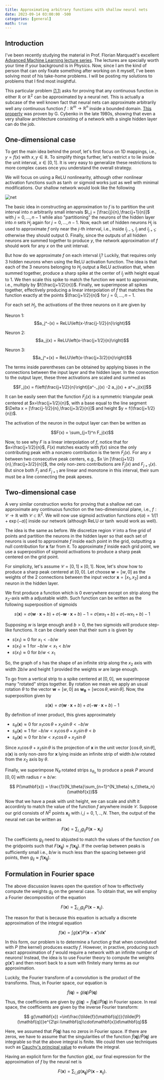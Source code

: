 ```yaml
---
title: Approximating arbitrary functions with shallow neural nets
date: 2023-09-14 03:00:00 -500
categories: [general]
math: true
---
```


## Introduction
I've been recently studying the material in Prof. Florian Marquadt's excellent [Advanced Machine Learning lecture series](https://pad.gwdg.de/s/2021_AdvancedMachineLearningForScience). The lectures are specially worth your time if your background is in Physics. Now, since I am the kind of person that can only fixate something after working on it myself, I've been solving most of his take-home problems. I will be posting my solutions to problems that I find most insightful. 

This particular problem [(1.1)](https://pad.gwdg.de/s/FUUwJ6c21#Problem-1-Expressivity-of-shallow-Neural-Networks) asks for proving that any continuous function in either $\mathbb{R}$ or $\mathbb{R}^2$ can be approximated by a neural net. This is actually a subcase of the well known fact that neural nets can approximate arbitrarily well any continuous function $f: \mathbb{R}^m \rightarrow \mathbb{R}^n$ inside a bounded domain. [This property](https://link.springer.com/article/10.1007/BF02551274) was proven by G. Cybenko in the late 1980s, showing that even a very shallow architecture consisting of a network with a single hidden layer can do the job.

## One-dimensional case
To get the main idea behind the proof, let's first focus on 1D mappings, i.e., $y = f(x)$ with $x, y \in \mathbb{R}$. To simplify things further, let's restrict $x$ to lie inside the unit interval, $x \in [0,1]$. It is very easy to generalize these restrictions to more complex cases once you understand the overall strategy.

We will focus on using a ReLU nonlinearity, although other nonlinear activation functions such as $\tanh$ or sigmoid works just as well with minimal modifications. Our shallow network would look like the following

![net](/assets/shallownet3.png)

The basic idea in constructing an approximation to $f$ is to partition the unit interval into $n$ arbitrarily small intervals $I_j = [\frac{j}{n},\frac{j+1}{n}]$ with $j=0,...,n-1$ while also "partitioning" the neurons of the hidden layer into $n$ sets $H_j$ again for $j=0,...,n-1$. Now, each set of hidden neurons $H_j$ is used to approximate $f$ only near the $j$-th interval, i.e., inside $I_{j-1}$, $I_j$ and $I_{j+1}$; otherwise they should output $0$. Finally, since the outputs of all hidden neurons are summed together to produce $y$, the network approximation of $f$ should work for any $x$ on the unit interval.

But how do we approximate $f$ on each interval $I_j$? Luckily, that requires only 3 hidden neurons when using the ReLU activation function. The idea is that each of the 3 neurons belonging to $H_j$ output a ReLU activation that, when summed together, produce a sharp spike at the center of $I_j$ with height equal to 1. We then scale this spike to match the function we want to approximate, i.e., multiply by $f(\frac{j+1/2}{n})$. Finally, we superimpose all spikes together, effectively producing a linear interpolation of $f$ that matches the function exactly at the points 
$\frac{j+1/2}{n}$ for $j=0,...,n-1$.

For each set $H_j$, the activations of the three neurons on it are given by

Neuron 1: $$a_j^-(x) = ReLU\left(x-\frac{j-1/2}{n}\right)$$

Neuron 2: $$a_j(x) = ReLU\left(x-\frac{j+1/2}{n}\right)$$

Neuron 3: $$a_j^+(x) = ReLU\left(x-\frac{j+3/2}{n}\right)$$

The terms inside parentheses can be obtained by applying biases in the connections between the input layer and the hidden layer. In the connection to the output layer, these three activations are scaled and summed as

$$F_j(x) = f\left(\frac{j+1/2}{n}\right)[a^-_j(x) -2 a_j(x) + a^+_j(x)]$$

It can be easily seen that the function $F_j(x)$ is a symmetric triangular peak centered at $x=\frac{j+1/2}{n}$, with a base equal to the line segment $\Delta x = [\frac{j-1/2}{n},\frac{j+3/2}{n}]$ and height $y = f(\frac{j+1/2}{n})$. 

The  activation of the neuron in the output layer can then be written as 

$$F(x) = \sum_{j=1}^n F_j(x)$$

Now, to see why $F$ is a linear interpolation of $f$, notice that for $x=\frac{j+1/2}{n}$, $F(x)$ matches exactly with $f(x)$ since the only contributing peak with a nonzero contribution is the term $F_j(x)$. For any $x$ between two consecutive peak centers, e.g., $x \in [\frac{j+1/2}{n},\frac{j+3/2}{n}]$, the only non-zero contributions are $F_j(x)$ and $F_{j+1}(x)$. But since both $F_j$ and $F_{j+1}$ are linear and monotone in this interval, their sum must be a line connecting the peak apexes.

## Two-dimensional case

A very similar construction works for proving that a shallow net can approximate any continuous function on the two-dimensional plane, i.e., $f: 
 \mathcal{C} \rightarrow \mathbb{R}$ with $\mathcal{C} \subset \mathbb{R}^2$. We will now use sigmoid activation functions $\sigma(a) = 1/[1+\exp(-a)]$ inside our network (although ReLU or $\tanh$ would work as well).

The idea is the same as before. We discretize region $\mathcal{C}$ into a fine grid of points and partition the neurons in the hidden layer so that each set of neurons is used to approximate $f$ inside each point in the grid, outputting a null contribution for $\mathbf{x}$ far from it. To approximate $f$ inside each grid point, we use a superposition of sigmoid activations to produce a sharp peak centered on the grid point.

For simplicity, let's assume  $\mathcal{C} = [0,1]\times[0,1]$. Now, let's show how to produce a sharp peak centered at $[0,0]$. Let choose $\mathbf{w} = [w, 0]$ as the weights of the 2 connections between the input vector $\mathbf{x}=[x_1,x_2]$ and a neuron in the hidden layer.

We first produce a function which is $0$ everywhere except on strip along the $x_2$-axis with a adjustable width. Such function can be written as the following superposition of sigmoids

$$ s(\mathbf{x}) = \sigma(\mathbf{w}\cdot\mathbf{x}+b) + \sigma(-\mathbf{w}\cdot\mathbf{x}+b) - 1 = \sigma(wx_1+ b)+\sigma(-wx_1+b) - 1$$ 

Supposing $w$ is large enough and $b>0$, the two sigmoids will produce step-like functions. It can be clearly seen that their sum $s$ is given by

* $s(x_1) \approx 0$ for $x_1<-b/w$
* $s(x_1) \approx 1$ for $-b/w< x_1< b/w$
* $s(x_1) \approx 0$ for $b/w< x_1$

So, the graph of $s$ has the shape of an infinite strip along the $x_2$ axis with width $2b/w$ and height $1$ provided the weights $w$ are large enough. 

To go from a vertical strip to a spike centered at $[0,0]$, we superimpose many "rotated" strips together. By rotation we mean we apply an usual rotation $\theta$ to the vector $\mathbf{w}=[w,0]$ as $\mathbf{w_{\theta}}=[w\cos\theta, w\sin\theta]$. Now, the superposition given by

$$ s(\mathbf{x}) = \sigma(\mathbf{w}\cdot\mathbf{x}+b) + \sigma(-\mathbf{w}\cdot\mathbf{x}+b) - 1 $$

By definition of inner product, this gives approximately

* $s_\theta(\mathbf{x}) \approx 0$ for $x_1\cos\theta + x_2\sin\theta<-b/w$
* $s_\theta(\mathbf{x})\approx 1$ for $-b/w< x_1\cos\theta  + x_2\sin\theta< b$
* $s_\theta(\mathbf{x})\approx 0$ for $b/w< x_1\cos\theta + x_2\sin\theta$

Since $x_1\cos\theta + x_2\sin\theta$ is the projection of $\mathbf{x}$ in the unit vector $[\cos\theta,\sin\theta]$, $s(\mathbf{x})$ is only non-zero for  $\mathbf{x}$ lying inside an infinite strip of width $b/w$ rotated from the $x_2$ axis by $\theta$.

Finally, we superimpose ${N_\theta}$ rotated strips $s_{\theta_n}$ to produce a peak $P$ around $[0,0]$ with radius $r\approx b/w$:

$$ P(\mathbf{x}) = \frac{1}{N_\theta}\sum_{n=1}^{N_\theta} s_{\theta_n}(\mathbf{x})$$

Now that we have a peak with unit height, we can scale and shift it accordinly to match the value of the function $f$ anywhere inside $\mathcal{C}$. Suppose our grid consists of $N^2$ points $\mathbf{x}_{ij}$ with $i,j = 0,1,..,N$. Then, the output of the neural net can be written as

$$ F(\mathbf{x}) = \sum_{i,j} g_{ij}P(\mathbf{x}-\mathbf{x}_{ij})$$

The coefficients $g_{ij}$ need to abjusted to match the values of the function $f$ on the gridpoints such that $F(\mathbf{x_{ij}}) \approx f(\mathbf{x_{ij}} )$. If the overlap between peaks is sufficiently small i.e., $b/w$ is much less than the spacing between grid points, then $g_{ij} \approx f(\mathbf{x_{ij}})$.

## Formulation in Fourier space

The above discussion leaves open the question of how to effectively compute the weights $g_{ij}$ on the general case. To obtain that, we will employ a Fourier decomposition of the equation 

$$ F(\mathbf{x}) = \sum_{i,j} g_{ij}P(\mathbf{x}-\mathbf{x}_{ij}).$$

The reason for that is because this equation is actually a discrete approximation of the integral equation

$$ f(\mathbf{x}) = \int g(\mathbf{x'})P(\mathbf{x}-\mathbf{x'})d\mathbf{x'}$$

In this form, our problem is to determine a function $g$ that when convoluted with $P$ (the kernel) produces exactly $f$. However, in practive, producing such exact approximation of $f$ would require a network with an infinite number of neurons! Instead, the idea is to use Fourier theory to compute the weights $g(\mathbf{x'})$ and then resort back to a sum with finitely many terms as our approximation. 

Luckily, the Fourier transform of a convolution is the product of the transforms. Thus, in Fourier space, our equation is

$$ \tilde{f}(\mathbf{q}) = \tilde{g}(\mathbf{q})\tilde{P}(\mathbf{q})$$

Thus, the coefficients are given by $\tilde{g}(\mathbf{q}) =  \tilde{f}(\mathbf{q})/\tilde{P}(\mathbf{q})$ in Fourier space. In real space, the coefficients are given by the inverse Fourier transform:

$$ g(\mathbf{x}) =\int\frac{\tilde{f}(\mathbf{q})}{\tilde{P}(\mathbf{q})}e^{2\pi i\mathbf{q}\cdot\mathbf{x}}d\mathbf{q}$$

Here, we assumed that  $\tilde{P}(\mathbf{q})$ has no zeros in Fourier space. If there are zeros, we have to assume that the singularities of the function $\tilde{f}(\mathbf{q})/\tilde{P}(\mathbf{q})$ are integrable so that the above integral is finite. We could then use techniques such as [Cauchy's principal value](https://en.wikipedia.org/wiki/Cauchy_principal_value) to evaluate the integral.

Having an explicit form for the function $g(\mathbf{x})$, our final expression for the approximation of $f$ by the neural net is

$$ F(\mathbf{x}) = \sum_{i,j} g(\mathbf{x_{ij}})P(\mathbf{x}-\mathbf{x}_{ij}).$$





